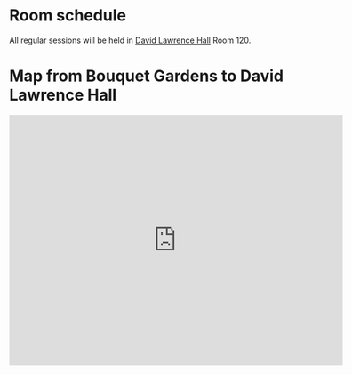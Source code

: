 # Room schedule 

All regular sessions will be held in [David Lawrence Hall](https://www.tour.pitt.edu/tour/david-lawrence-hall) Room 120. 

# Map from Bouquet Gardens to David Lawrence Hall 

<iframe src="https://www.google.com/maps/dir/235+Oakland+Avenue,+Pittsburgh,+PA/Lawrence+Hall,+3942+Forbes+Ave,+Pittsburgh,+PA+15260/@40.4417916,-79.9579525,17z/data=!3m2!4b1!5s0x8834f22841ebe9e7:0x53678a7c15798bbc!4m14!4m13!1m5!1m1!1s0x8834f229d2558cdd:0xc0b1c0d40d4b39d8!2m2!1d-79.9558358!2d40.440959!1m5!1m1!1s0x8834f228541d5921:0xa9e42410df503e8f!2m2!1d-79.9551887!2d40.4425725!3e2" width="600" height="450" frameborder="0" style="border:0" allowfullscreen></iframe>